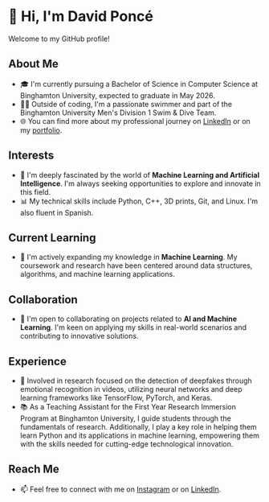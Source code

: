 # 👋 Hi, I'm David Poncé

Welcome to my GitHub profile!

## About Me
- 🎓 I'm currently pursuing a Bachelor of Science in Computer Science at Binghamton University, expected to graduate in May 2026.
- 🏊‍♂️ Outside of coding, I'm a passionate swimmer and part of the Binghamton University Men's Division 1 Swim & Dive Team.
- 🌐 You can find more about my professional journey on [LinkedIn](https://www.linkedin.com/in/david-ponce22/) or on my [portfolio](https://davidaponce.github.io/).

## Interests
- 👀 I'm deeply fascinated by the world of **Machine Learning and Artificial Intelligence**. I'm always seeking opportunities to explore and innovate in this field.
- 📊 My technical skills include Python, C++, 3D prints, Git, and Linux. I'm also fluent in Spanish.

## Current Learning
- 🌱 I'm actively expanding my knowledge in **Machine Learning**. My coursework and research have been centered around data structures, algorithms, and machine learning applications.

## Collaboration
- 💞️ I'm open to collaborating on projects related to **AI and Machine Learning**. I'm keen on applying my skills in real-world scenarios and contributing to innovative solutions.

## Experience
- 🧠 Involved in research focused on the detection of deepfakes through emotional recognition in videos, utilizing neural networks and deep learning frameworks like TensorFlow, PyTorch, and Keras.
- 📚 As a Teaching Assistant for the First Year Research Immersion Program at Binghamton University, I guide students through the fundamentals of research. Additionally, I play a key role in helping them learn Python and its applications in machine learning, empowering them with the skills needed for cutting-edge technological innovation.

## Reach Me
- 📫 Feel free to connect with me on [Instagram](https://www.instagram.com/swimmerponce) or on [LinkedIn](https://www.linkedin.com/in/david-ponce22/).

<!---
davidaponce/davidaponce is a ✨ special ✨ repository because its `README.md` (this file) appears on your GitHub profile.
You can click the Preview link to take a look at your changes.
--->
